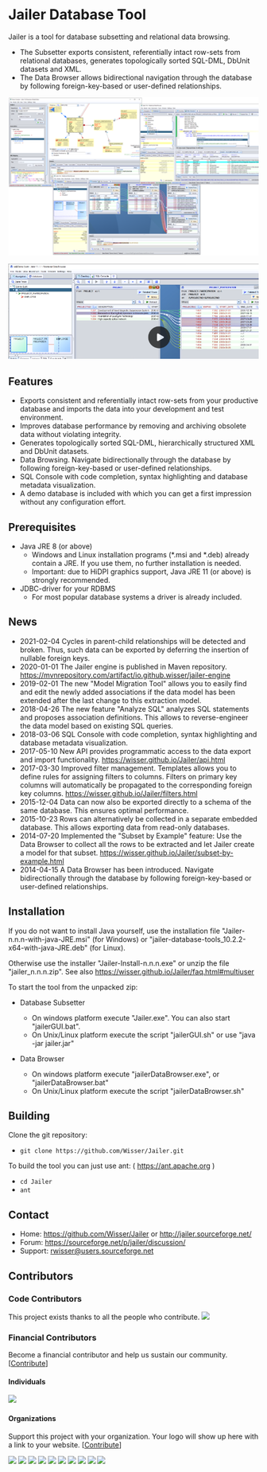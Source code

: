 # Jailer Database Tool

Jailer is a tool for database subsetting and relational data browsing.

 - The Subsetter exports consistent, referentially intact row-sets from relational databases,
   generates topologically sorted SQL-DML, DbUnit datasets and XML.
 - The Data Browser allows bidirectional navigation through the database
   by following foreign-key-based or user-defined relationships.


<img src="/docs/screenshot.png" width="800" />

<a href="/docs/animated/Animated.md"><img src="/docs/animated/index.png" /></a>

## Features

 - Exports consistent and referentially intact row-sets from your productive database
   and imports the data into your development and test environment.
 - Improves database performance by removing and archiving obsolete data without violating integrity.
 - Generates topologically sorted SQL-DML, hierarchically structured XML and DbUnit datasets.
 - Data Browsing. Navigate bidirectionally through the database by following foreign-key-based or user-defined relationships.
 - SQL Console with code completion, syntax highlighting and database metadata visualization.
 - A demo database is included with which you can get a first impression without any configuration effort.


## Prerequisites

 - Java JRE 8 (or above)
    - Windows and Linux installation programs (\*.msi and \*.deb) already contain a JRE. If you use them, no further installation is needed.
    - Important: due to HiDPI graphics support, Java JRE 11 (or above) is strongly recommended.
 - JDBC-driver for your RDBMS
     - For most  popular database systems a driver is already included.

## News

 - 2021-02-04    Cycles in parent-child relationships will be detected and broken. Thus, such data can be exported by deferring the insertion of nullable foreign keys.
 - 2020-01-01    The Jailer engine is published in Maven repository. https://mvnrepository.com/artifact/io.github.wisser/jailer-engine
 - 2019-02-01    The new "Model Migration Tool" allows you to easily find and edit the newly added associations if the data model has been extended after the last change to this extraction model.
 - 2018-04-26    The new feature "Analyze SQL" analyzes SQL statements and proposes association definitions. This allows to reverse-engineer the data model based on existing SQL queries.
 - 2018-03-06    SQL Console with code completion, syntax highlighting and database metadata visualization.
 - 2017-05-10    New API provides programmatic access to the data export and import functionality. https://wisser.github.io/Jailer/api.html
 - 2017-03-30    Improved filter management. Templates allows you to define rules for assigning filters to columns. Filters on primary key columns will automatically be propagated to the corresponding foreign key columns. https://wisser.github.io/Jailer/filters.html
 - 2015-12-04    Data can now also be exported directly to a schema of the same database. This ensures optimal performance.
 - 2015-10-23    Rows can alternatively be collected in a separate embedded database. This allows exporting data from read-only databases.
 - 2014-07-20    Implemented the "Subset by Example" feature: Use the Data Browser to collect all the rows to be extracted and let Jailer create a model for that subset. https://wisser.github.io/Jailer/subset-by-example.html
 - 2014-04-15    A Data Browser has been introduced. Navigate bidirectionally through the database by following foreign-key-based or user-defined relationships.



## Installation

If you do not want to install Java yourself, use the installation file "Jailer-n.n.n-with-java-JRE.msi" (for Windows) or "jailer-database-tools_10.2.2-x64-with-java-JRE.deb" (for Linux).

Otherwise use the installer "Jailer-Install-n.n.n.exe" or unzip the file "jailer_n.n.n.zip".
See also <a href="https://wisser.github.io/Jailer/faq.html#multiuser">https://wisser.github.io/Jailer/faq.html#multiuser</a>

To start the tool from the unpacked zip:

 - Database Subsetter
    - On windows platform execute "Jailer.exe". You can also start "jailerGUI.bat".
    - On Unix/Linux platform execute the script "jailerGUI.sh" or use "java -jar jailer.jar"

 - Data Browser
    - On windows platform execute "jailerDataBrowser.exe", or "jailerDataBrowser.bat"
    - On Unix/Linux platform execute the script "jailerDataBrowser.sh"


## Building

Clone the git repository:

* `git clone https://github.com/Wisser/Jailer.git`

To build the tool you can just use ant: ( https://ant.apache.org )

* `cd Jailer`
* `ant`


## Contact
 - Home:    https://github.com/Wisser/Jailer or http://jailer.sourceforge.net/
 - Forum:   https://sourceforge.net/p/jailer/discussion/
 - Support: rwisser@users.sourceforge.net


## Contributors

### Code Contributors

This project exists thanks to all the people who contribute.
<a href="https://github.com/Wisser/Jailer/graphs/contributors"><img src="https://opencollective.com/Jailer/contributors.svg?width=890&button=false" /></a>

### Financial Contributors

Become a financial contributor and help us sustain our community. [[Contribute](https://opencollective.com/Jailer/contribute)]

#### Individuals

<a href="https://opencollective.com/Jailer"><img src="https://opencollective.com/Jailer/individuals.svg?width=890"></a>

#### Organizations

Support this project with your organization. Your logo will show up here with a link to your website. [[Contribute](https://opencollective.com/Jailer/contribute)]

<a href="https://opencollective.com/Jailer/organization/0/website"><img src="https://opencollective.com/Jailer/organization/0/avatar.svg"></a>
<a href="https://opencollective.com/Jailer/organization/1/website"><img src="https://opencollective.com/Jailer/organization/1/avatar.svg"></a>
<a href="https://opencollective.com/Jailer/organization/2/website"><img src="https://opencollective.com/Jailer/organization/2/avatar.svg"></a>
<a href="https://opencollective.com/Jailer/organization/3/website"><img src="https://opencollective.com/Jailer/organization/3/avatar.svg"></a>
<a href="https://opencollective.com/Jailer/organization/4/website"><img src="https://opencollective.com/Jailer/organization/4/avatar.svg"></a>
<a href="https://opencollective.com/Jailer/organization/5/website"><img src="https://opencollective.com/Jailer/organization/5/avatar.svg"></a>
<a href="https://opencollective.com/Jailer/organization/6/website"><img src="https://opencollective.com/Jailer/organization/6/avatar.svg"></a>
<a href="https://opencollective.com/Jailer/organization/7/website"><img src="https://opencollective.com/Jailer/organization/7/avatar.svg"></a>
<a href="https://opencollective.com/Jailer/organization/8/website"><img src="https://opencollective.com/Jailer/organization/8/avatar.svg"></a>
<a href="https://opencollective.com/Jailer/organization/9/website"><img src="https://opencollective.com/Jailer/organization/9/avatar.svg"></a>
